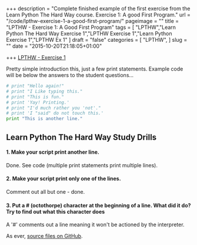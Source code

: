 +++
description = "Complete finished example of the first exercise from the Learn Python The Hard Way course. Exercise 1: A good First Program."
url = "/code/lpthw-exercise-1-a-good-first-program/"
pageimage = ""
title = "LPTHW - Exercise 1: A Good First Program"
tags = [
  "LPTHW","Learn Python The Hard Way Exercise 1","LPTHW Exercise 1","Learn Python Exercise 1","LPTHW Ex 1"
]
draft = "false"
categories = [
  "LPTHW",
]
slug = ""
date = "2015-10-20T21:18:05+01:00"

+++
[LPTHW - Exercise 1](http://learnpythonthehardway.org/book/ex1.html)

Pretty simple introduction this, just a few print statements. Example code will be below the answers to the student questions...

```python
# print "Hello again!"
# print "I Like typing this."
# print "This is fun."
# print 'Yay! Printing.'
# print "I'd much rather you 'not'."
# print 'I "said" do not touch this.'
print "This is another line."
```
## Learn Python The Hard Way Study Drills

#### 1. Make your script print another line.

Done. See code (multiple print statements print multiple lines).

#### 2. Make your script print only one of the lines.

Comment out all but one - done.

#### 3. Put a # (octothorpe) character at the beginning of a line. What did it do? Try to find out what this character does

A '#' comments out a line meaning it won't be actioned by the interpreter. 

As ever, [source files on GitHub](https://github.com/PuffinBlue/LPTHW).
